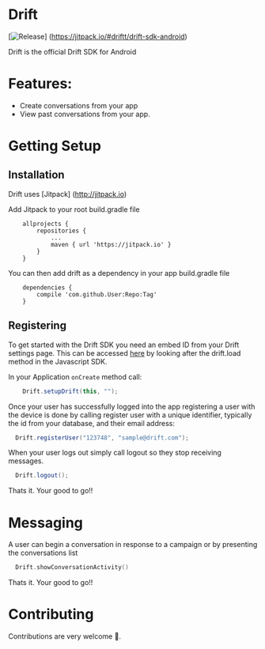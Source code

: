 Drift
============
[![Release](https://jitpack.io/v/driftt/drift-sdk-android.svg)]
(https://jitpack.io/#driftt/drift-sdk-android)

Drift is the official Drift SDK for Android


# Features:
- Create conversations from your app
- View past conversations from your app.


# Getting Setup

## Installation

Drift uses [Jitpack] (http://jitpack.io) 

Add Jitpack to your root build.gradle file 

```
	allprojects {
		repositories {
			...
			maven { url 'https://jitpack.io' }
		}
	}
```

You can then add drift as a dependency in your app build.gradle file


```
	dependencies {
		compile 'com.github.User:Repo:Tag'
	}
```

## Registering

To get started with the Drift SDK you need an embed ID from your Drift settings page. This can be accessed [here](https://app.drift.com/settings/livechat) by looking after the drift.load method in the Javascript SDK.

In your Application `onCreate` method call:
```Java
    Drift.setupDrift(this, "");
```

Once your user has successfully logged into the app registering a user with the device is done by calling register user with a unique identifier, typically the id from your database, and their email address:

```Java
  Drift.registerUser("123748", "sample@drift.com");
```

When your user logs out simply call logout so they stop receiving messages.

```Java
  Drift.logout();
```


Thats it. Your good to go!!

# Messaging

A user can begin a conversation in response to a campaign or by presenting the conversations list

```Swift
  Drift.showConversationActivity()
```

Thats it. Your good to go!!


# Contributing

Contributions are very welcome 🤘.
